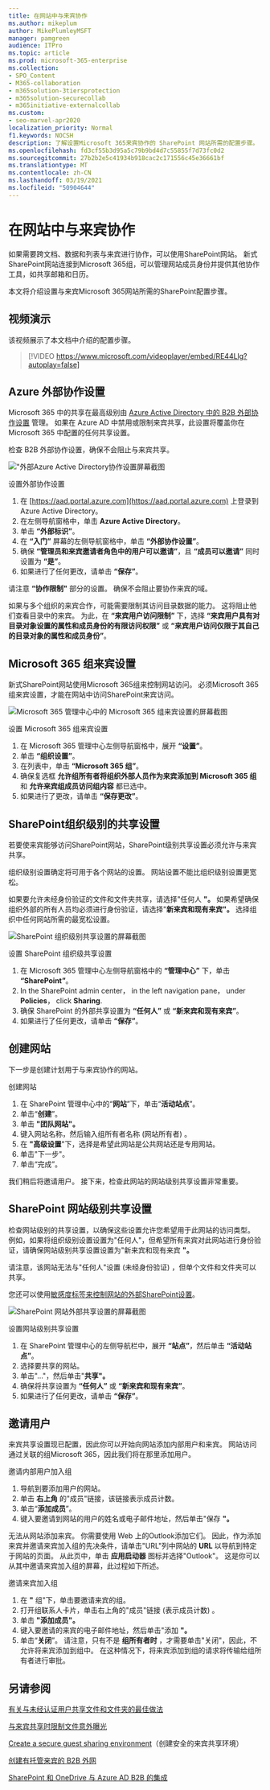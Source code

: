 ```yaml
---
title: 在网站中与来宾协作
ms.author: mikeplum
author: MikePlumleyMSFT
manager: pamgreen
audience: ITPro
ms.topic: article
ms.prod: microsoft-365-enterprise
ms.collection:
- SPO_Content
- M365-collaboration
- m365solution-3tiersprotection
- m365solution-securecollab
- m365initiative-externalcollab
ms.custom:
- seo-marvel-apr2020
localization_priority: Normal
f1.keywords: NOCSH
description: 了解设置Microsoft 365来宾协作的 SharePoint 网站所需的配置步骤。
ms.openlocfilehash: fd3cf55b3d95a5c79b9bd4d7c55855f7d73fc0d2
ms.sourcegitcommit: 27b2b2e5c41934b918cac2c171556c45e36661bf
ms.translationtype: MT
ms.contentlocale: zh-CN
ms.lasthandoff: 03/19/2021
ms.locfileid: "50904644"
---
```

# <a name="collaborate-with-guests-in-a-site"></a>在网站中与来宾协作

如果需要跨文档、数据和列表与来宾进行协作，可以使用SharePoint网站。 新式SharePoint网站连接到Microsoft 365组，可以管理网站成员身份并提供其他协作工具，如共享邮箱和日历。

本文将介绍设置与来宾Microsoft 365网站所需的SharePoint配置步骤。

## <a name="video-demonstration"></a>视频演示

该视频展示了本文档中介绍的配置步骤。</br>

> [!VIDEO https://www.microsoft.com/videoplayer/embed/RE44Llg?autoplay=false]

## <a name="azure-external-collaboration-settings"></a>Azure 外部协作设置

Microsoft 365 中的共享在最高级别由 [Azure Active Directory 中的 B2B 外部协作设置](/azure/active-directory/external-identities/delegate-invitations) 管理。 如果在 Azure AD 中禁用或限制来宾共享，此设置将覆盖你在 Microsoft 365 中配置的任何共享设置。

检查 B2B 外部协作设置，确保不会阻止与来宾共享。

!["外部Azure Active Directory协作设置屏幕截图](../media/azure-ad-organizational-relationships-settings.png)

设置外部协作设置

1. 在 [https://aad.portal.azure.com](https://aad.portal.azure.com) 上登录到 Azure Active Directory。
2. 在左侧导航窗格中，单击 **Azure Active Directory**。
3. 单击 **“外部标识”**。
4. 在 **“入门”** 屏幕的左侧导航窗格中，单击 **“外部协作设置”**。
5. 确保 **“管理员和来宾邀请者角色中的用户可以邀请”**，且 **“成员可以邀请”** 同时设置为 **“是”**。
6. 如果进行了任何更改，请单击 **“保存”**。

请注意 **“协作限制"** 部分的设置。 确保不会阻止要协作来宾的域。

如果与多个组织的来宾合作，可能需要限制其访问目录数据的能力。  这将阻止他们查看目录中的来宾。 为此，在 **“来宾用户访问限制”** 下，选择 **“来宾用户具有对目录对象设置的属性和成员身份的有限访问权限”** 或 **“来宾用户访问仅限于其自己的目录对象的属性和成员身份”**。

## <a name="microsoft-365-groups-guest-settings"></a>Microsoft 365 组来宾设置

新式SharePoint网站使用Microsoft 365组来控制网站访问。 必须Microsoft 365组来宾设置，才能在网站中访问SharePoint来宾访问。

![Microsoft 365 管理中心中的 Microsoft 365 组来宾设置的屏幕截图](../media/office-365-groups-guest-settings.png)

设置 Microsoft 365 组来宾设置

1. 在 Microsoft 365 管理中心左侧导航窗格中，展开 **“设置”**。
2. 单击 **“组织设置”**。
3. 在列表中，单击 **“Microsoft 365 组”**。
4. 确保复选框 **允许组所有者将组织外部人员作为来宾添加到 Microsoft 365 组** 和 **允许来宾组成员访问组内容** 都已选中。
5. 如果进行了更改，请单击 **“保存更改”**。

## <a name="sharepoint-organization-level-sharing-settings"></a>SharePoint组织级别的共享设置

若要使来宾能够访问SharePoint网站，SharePoint级别共享设置必须允许与来宾共享。

组织级别设置确定将可用于各个网站的设置。 网站设置不能比组织级别设置更宽松。

如果要允许未经身份验证的文件和文件夹共享，请选择"任何人 **"。** 如果希望确保组织外部的所有人员均必须进行身份验证，请选择"**新来宾和现有来宾"。** 选择组织中任何网站所需的最宽松设置。

![SharePoint 组织级别共享设置的屏幕截图](../media/sharepoint-organization-external-sharing-controls.png)


设置 SharePoint 组织级共享设置

1. 在 Microsoft 365 管理中心左侧导航窗格中的 **“管理中心”** 下，单击 **“SharePoint”**。
2. In the SharePoint admin center， in the left navigation pane， under **Policies**， click **Sharing**.
3. 确保 SharePoint 的外部共享设置为 **“任何人”** 或 **“新来宾和现有来宾”**。
4. 如果进行了任何更改，请单击 **“保存”**。

## <a name="create-a-site"></a>创建网站

下一步是创建计划用于与来宾协作的网站。

创建网站
1. 在 SharePoint 管理中心中的“**网站**”下，单击“**活动站点**”。
2. 单击“**创建**”。
3. 单击 **"团队网站"。**
4. 键入网站名称，然后输入组所有者名称 (网站所有者) 。
5. 在 **"高级设置**"下，选择是希望此网站是公共网站还是专用网站。
6. 单击"下一步"。
7. 单击“完成”。

我们稍后将邀请用户。 接下来，检查此网站的网站级别共享设置非常重要。

## <a name="sharepoint-site-level-sharing-settings"></a>SharePoint 网站级别共享设置

检查网站级别的共享设置，以确保这些设置允许您希望用于此网站的访问类型。 例如，如果将组织级别设置设置为"任何人"，但希望所有来宾对此网站进行身份验证，请确保网站级别共享设置设置为"新来宾和现有来宾 **"。**

请注意，该网站无法与"任何人"设置 (未经身份验证) ，但单个文件和文件夹可以共享。

您还可以使用[敏感度标签来控制网站的外部SharePoint设置](../compliance/sensitivity-labels-teams-groups-sites.md)。

![SharePoint 网站外部共享设置的屏幕截图](../media/sharepoint-site-external-sharing-settings.png)

设置网站级别共享设置
1. 在 SharePoint 管理中心的左侧导航栏中，展开 **“站点”**，然后单击 **“活动站点”**。
2. 选择要共享的网站。
3. 单击"..."，然后单击"**共享"。**
4. 确保将共享设置为 **“任何人”** 或 **“新来宾和现有来宾”**。
5. 如果进行了任何更改，请单击 **“保存”**。

## <a name="invite-users"></a>邀请用户

来宾共享设置现已配置，因此你可以开始向网站添加内部用户和来宾。 网站访问通过关联的组Microsoft 365，因此我们将在那里添加用户。

邀请内部用户加入组
1. 导航到要添加用户的网站。
2. 单击 **右上角** 的"成员"链接，该链接表示成员计数。
3. 单击“**添加成员**”。
4. 键入要邀请到网站的用户的姓名或电子邮件地址，然后单击"保存 **"。**

无法从网站添加来宾。 你需要使用 Web 上的Outlook添加它们。 因此，作为添加来宾并邀请来宾加入组的先决条件，请单击"URL"列中网站的 **URL**  以导航到特定于网站的页面。 从此页中，单击 **应用启动器** 图标并选择"Outlook"。  这是你可以从其中邀请来宾加入组的屏幕，此过程如下所述。

邀请来宾加入组
1. 在 **"** 组"下，单击要邀请来宾的组。
2. 打开组联系人卡片，单击右上角的"成员"链接 (表示成员计数) 。
3. 单击 **"添加成员"。**
4. 键入要邀请的来宾的电子邮件地址，然后单击"添加 **"。**
5. 单击“**关闭**”。
请注意，只有不是 **组所有者时** ，才需要单击"关闭"，因此，不允许将来宾添加到组中。 在这种情况下，将来宾添加到组的请求将传输给组所有者进行审批。

## <a name="see-also"></a>另请参阅

[有关与未经认证用户共享文件和文件夹的最佳做法](best-practices-anonymous-sharing.md)

[与来宾共享时限制文件意外曝光](share-limit-accidental-exposure.md)

[Create a secure guest sharing environment](create-secure-guest-sharing-environment.md)（创建安全的来宾共享环境）

[创建有托管来宾的 B2B 外网](b2b-extranet.md)

[SharePoint 和 OneDrive 与 Azure AD B2B 的集成](/sharepoint/sharepoint-azureb2b-integration-preview)